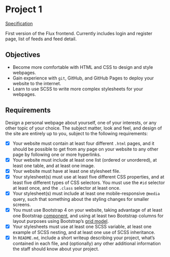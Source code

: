 # Project 1
[Specification](https://cs50.github.io/web/projects/0)

First version of the Flux frontend. Currently includes login and register page, list of feeds and feed detail.

## Objectives
- Become more comfortable with HTML and CSS to design and style webpages.
- Gain experience with `git`, GitHub, and GitHub Pages to deploy your website to the internet.
- Learn to use SCSS to write more complex stylesheets for your webpages.

## Requirements
Design a personal webpage about yourself, one of your interests, or any other topic of your choice. The subject matter, look and feel, and design of the site are entirely up to you, subject to the following requirements:

- [x] Your website must contain at least four different `.html` pages, and it should be possible to get from any page on your website to any other page by following one or more hyperlinks.
- [x] Your website must include at least one list (ordered or unordered), at least one table, and at least one image.
- [x] Your website must have at least one stylesheet file.
- [x] Your stylesheet(s) must use at least five different CSS properties, and at least five different types of CSS selectors. You must use the `#id` selector at least once, and the `.class` selector at least once.
- [x] Your stylesheet(s) must include at least one mobile-responsive `@media` query, such that something about the styling changes for smaller screens.
- [x] You must use Bootstrap 4 on your website, taking advantage of at least one Bootstrap [component](https://getbootstrap.com/docs/3.3/components/), and using at least two Bootstrap columns for layout purposes using Bootstrap’s [grid model](https://getbootstrap.com/docs/4.0/layout/grid/).
- [x] Your stylesheets must use at least one SCSS variable, at least one example of SCSS nesting, and at least one use of SCSS inheritance.
- [x] In `README.md`, include a short writeup describing your project, what’s contained in each file, and (optionally) any other additional information the staff should know about your project.
